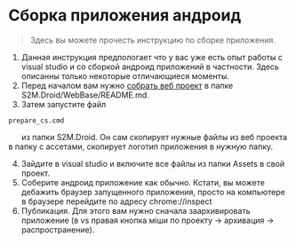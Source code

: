 # Сборка приложения андроид 

> Здесь вы можете прочесть инструкцию по сборке приложения.

1. Данная инструкция предпологает что у вас уже есть опыт работы с visual studio и со сборкой андроид приложений в частности. 
Здесь описанны только некоторые отличающиеся моменты.
2. Перед началом вам нужно [собрать веб проект](S2M.Droid/WebBase/README.md) в папке S2M.Droid/WebBase/README.md.
3. Затем запустите файл 
```
prepare_cs.cmd
```
&nbsp;&nbsp;&nbsp;&nbsp;&nbsp; 
из папки S2M.Droid. Он сам скопирует нужные файлы из веб проекта в папку с ассетами, 
скопирует логотип приложения в нужную папку.

4. Зайдите в visual studio и включите все файлы из папки Assets в свой проект.
5. Соберите андроид приложение как обычно. Кстати, вы можете дебажить браузер запущенного приложения, 
просто на компьютере в браузере перейдите по адресу chrome://inspect
6. Публикация. Для этого вам нужно сначала заархивировать 
приложение (в vs правая кнопка міши по проекту -> архивация -> распространение).

